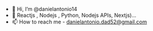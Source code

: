- 👋 Hi, I’m @danielantonio14
- 👀 Reactjs , Nodejs , Python, Nodejs APIs, Nextjs)...
- 📫 How to reach me - danielantonio.dad52@gmail.com

<!---
DenioStar/DenioStar is a ✨ special ✨ repository because its `README.md` (this file) appears on your GitHub profile.
You can click the Preview link to take a look at your changes.
--->
